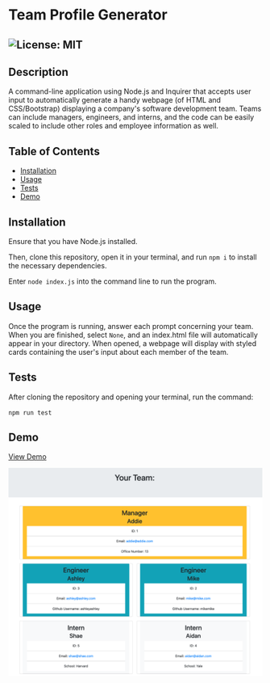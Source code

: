 # Team Profile Generator
  ## ![License: MIT](https://img.shields.io/badge/License-MIT-yellow.svg)

  ## Description

  A command-line application using Node.js and Inquirer that accepts user input to automatically generate a handy webpage (of HTML and CSS/Bootstrap) displaying a company's software development team. Teams can include managers, engineers, and interns, and the code can be easily scaled to include other roles and employee information as well. 

  ## Table of Contents
  * [Installation](#installation)
  * [Usage](#usage)
  * [Tests](#tests)
  * [Demo](#demo)
 
  
  ## Installation
 Ensure that you have Node.js installed. 

 Then, clone this repository, open it in your terminal, and run ```npm i``` to install the necessary dependencies.  
 
 Enter ```node index.js``` into the command line to run the program.
  
  ## Usage
  Once the program is running, answer each prompt concerning your team. When you are finished, select `None`, and an index.html file will automatically appear in your directory. When opened, a webpage will display with styled cards containing the user's input about each member of the team. 
  


  ## Tests
  After cloning the repository and opening your terminal, run the command:
  ```
  npm run test
  ```

## Demo

[View Demo](https://watch.screencastify.com/v/xIzBKvIpzxaRJBhS0mQ5)


![Sample Page](https://github.com/endlessashley/team-profile/blob/3de38f0cd6e5a14ae1ecef4a5ccd0570bd90e616/images/Screen%20Shot%202021-10-14%20at%2011.53.14%20AM.png)


  
 
